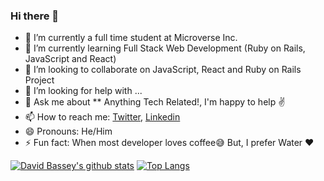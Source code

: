 ### Hi there 👋

 

- 🔭 I’m currently a full time student at Microverse Inc.
- 🌱 I’m currently learning Full Stack Web Development (Ruby on Rails, JavaScript and React)
- 👯 I’m looking to collaborate on  JavaScript, React and Ruby on Rails Project
- 🤔 I’m looking for help with ...
- 💬 Ask me about ** Anything Tech Related!, I'm happy to help :v:
- 📫 How to reach me: [Twitter](https://twitter.com/Davidosky007), [Linkedin](https://www.linkedin.com/in/david-bassey-2b9671199/)
- 😄 Pronouns: He/Him
- ⚡ Fun fact: When most developer loves coffee:sweat_smile: But, I prefer Water :heart: 


[![David Bassey's github stats](https://github-readme-stats.vercel.app/api?username=Davidosky007&show_icons=true&theme=radical)](https://github.com/Davidosky007/github-readme-stats)  [![Top Langs](https://github-readme-stats.vercel.app/api/top-langs/?username=Davidosky007&show_icons=true&theme=radical&layout=compact)](https://github.com/Davidosky007/github-readme-stats)
